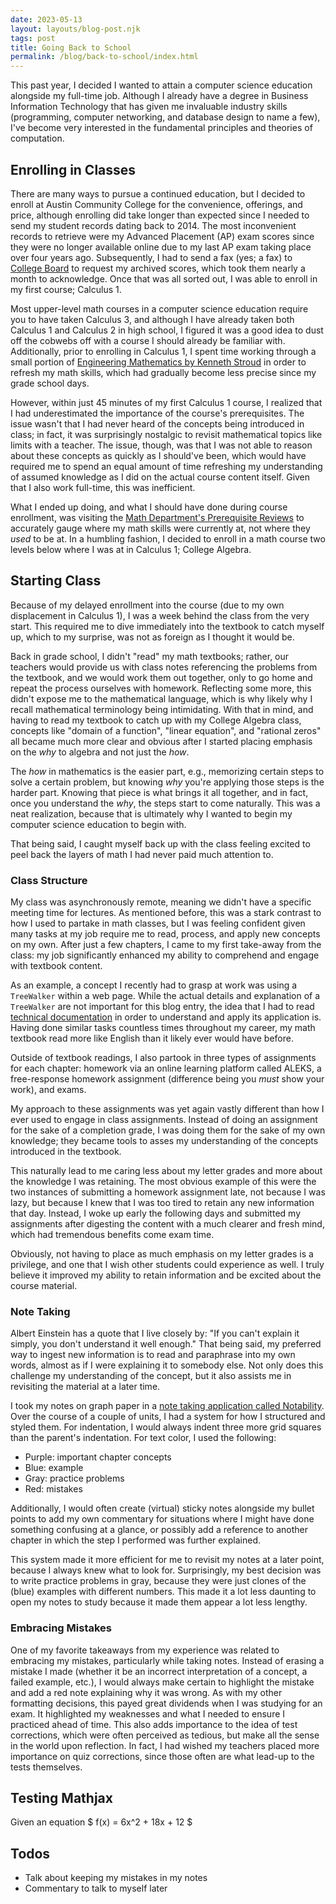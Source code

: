 ```yaml
---
date: 2023-05-13
layout: layouts/blog-post.njk
tags: post
title: Going Back to School
permalink: /blog/back-to-school/index.html
---
```


This past year, I decided I wanted to attain a computer science education alongside my full-time job. Although I already have a degree in Business Information Technology that has given me invaluable industry skills (programming, computer networking, and database design to name a few), I've become very interested in the fundamental principles and theories of computation.

## Enrolling in Classes

There are many ways to pursue a continued education, but I decided to enroll at Austin Community College for the convenience, offerings, and price, although enrolling did take longer than expected since I needed to send my student records dating back to 2014. The most inconvenient records to retrieve were my Advanced Placement (AP) exam scores since they were no longer available online due to my last AP exam taking place over four years ago. Subsequently, I had to send a fax (yes; a fax) to [College Board](https://www.collegeboard.org/) to request my archived scores, which took them nearly a month to acknowledge. Once that was all sorted out, I was able to enroll in my first course; Calculus 1.

Most upper-level math courses in a computer science education require you to have taken Calculus 3, and although I have already taken both Calculus 1 and Calculus 2 in high school, I figured it was a good idea to dust off the cobwebs off with a course I should already be familiar with. Additionally, prior to enrolling in Calculus 1, I spent time working through a small portion of [Engineering Mathematics by Kenneth Stroud](https://www.amazon.com/gp/product/0831134704/ref=ppx_yo_dt_b_search_asin_title?ie=UTF8&psc=1) in order to refresh my math skills, which had gradually become less precise since my grade school days.

However, within just 45 minutes of my first Calculus 1 course, I realized that I had underestimated the importance of the course's prerequisites. The issue wasn't that I had never heard of the concepts being introduced in class; in fact, it was surprisingly nostalgic to revisit mathematical topics like limits with a teacher. The issue, though, was that I was not able to reason about these concepts as quickly as I should've been, which would have required me to spend an equal amount of time refreshing my understanding of assumed knowledge as I did on the actual course content itself. Given that I also work full-time, this was inefficient.

What I ended up doing, and what I should have done during course enrollment, was visiting the [Math Department's Prerequisite Reviews](https://sites.google.com/a/austincc.edu/math-students/placement/prereq-rev?authuser=0) to accurately gauge where my math skills were currently at, not where they _used_ to be at. In a humbling fashion, I decided to enroll in a math course two levels below where I was at in Calculus 1; College Algebra.

## Starting Class

Because of my delayed enrollment into the course (due to my own displacement in Calculus 1), I was a week behind the class from the very start. This required me to dive immediately into the textbook to catch myself up, which to my surprise, was not as foreign as I thought it would be.

Back in grade school, I didn't "read" my math textbooks; rather, our teachers would provide us with class notes referencing the problems from the textbook, and we would work them out together, only to go home and repeat the process ourselves with homework. Reflecting some more, this didn't expose me to the mathematical language, which is why likely why I recall mathematical terminology being intimidating. With that in mind, and having to read my textbook to catch up with my College Algebra class, concepts like "domain of a function", "linear equation", and "rational zeros" all became much more clear and obvious after I started placing emphasis on the _why_ to algebra and not just the _how_.

The _how_ in mathematics is the easier part, e.g., memorizing certain steps to solve a certain problem, but knowing _why_ you're applying those steps is the harder part. Knowing that piece is what brings it all together, and in fact, once you understand the _why_, the steps start to come naturally. This was a neat realization, because that is ultimately why I wanted to begin my computer science education to begin with.

That being said, I caught myself back up with the class feeling excited to peel back the layers of math I had never paid much attention to.

### Class Structure

My class was asynchronously remote, meaning we didn't have a specific meeting time for lectures. As mentioned before, this was a stark contrast to how I used to partake in math classes, but I was feeling confident given many tasks at my job require me to read, process, and apply new concepts on my own. After just a few chapters, I came to my first take-away from the class: my job significantly enhanced my ability to comprehend and engage with textbook content.

As an example, a concept I recently had to grasp at work was using a `TreeWalker` within a web page. While the actual details and explanation of a `TreeWalker` are not important for this blog entry, the idea that I had to read [technical documentation](https://developer.mozilla.org/en-US/docs/Web/API/TreeWalker) in order to understand and apply its application is. Having done similar tasks countless times throughout my career, my math textbook read more like English than it likely ever would have before.

Outside of textbook readings, I also partook in three types of assignments for each chapter: homework via an online learning platform called ALEKS, a free-response homework assignment (difference being you _must_ show your work), and exams.

My approach to these assignments was yet again vastly different than how I ever used to engage in class assignments. Instead of doing an assignment for the sake of a completion grade, I was doing them for the sake of my own knowledge; they became tools to asses my understanding of the concepts introduced in the textbook.

This naturally lead to me caring less about my letter grades and more about the knowledge I was retaining. The most obvious example of this were the two instances of submitting a homework assignment late, not because I was lazy, but because I knew that I was too tired to retain any new information that day. Instead, I woke up early the following days and submitted my assignments after digesting the content with a much clearer and fresh mind, which had tremendous benefits come exam time.

Obviously, not having to place as much emphasis on my letter grades is a privilege, and one that I wish other students could experience as well. I truly believe it improved my ability to retain information and be excited about the course material.

### Note Taking

Albert Einstein has a quote that I live closely by: "If you can't explain it simply, you don't understand it well enough." That being said, my preferred way to ingest new information is to read and paraphrase into my own words, almost as if I were explaining it to somebody else. Not only does this challenge my understanding of the concept, but it also assists me in revisiting the material at a later time.

I took my notes on graph paper in a [note taking application called Notability](https://notability.com/). Over the course of a couple of units, I had a system for how I structured and styled them. For indentation, I would always indent three more grid squares than the parent's indentation. For text color, I used the following:

- Purple: important chapter concepts
- Blue: example
- Gray: practice problems
- Red: mistakes

Additionally, I would often create (virtual) sticky notes alongside my bullet points to add my own commentary for situations where I might have done something confusing at a glance, or possibly add a reference to another chapter in which the step I performed was further explained.

This system made it more efficient for me to revisit my notes at a later point, because I always knew what to look for. Surprisingly, my best decision was to write practice problems in gray, because they were just clones of the (blue) examples with different numbers. This made it a lot less daunting to open my notes to study because it made them appear a lot less lengthy.

### Embracing Mistakes

One of my favorite takeaways from my experience was related to embracing my mistakes, particularly while taking notes. Instead of erasing a mistake I made (whether it be an incorrect interpretation of a concept, a failed example, etc.), I would always make certain to highlight the mistake and add a red note explaining why it was wrong. As with my other formatting decisions, this payed great dividends when I was studying for an exam. It highlighted my weaknesses and what I needed to ensure I practiced ahead of time. This also adds importance to the idea of test corrections, which were often perceived as tedious, but make all the sense in the world upon reflection. In fact, I had wished my teachers placed more importance on quiz corrections, since those often are what lead-up to the tests themselves.

## Testing Mathjax

Given an equation $ f(x) = 6x^2 + 18x + 12 $

## Todos

- Talk about keeping my mistakes in my notes
- Commentary to talk to myself later
